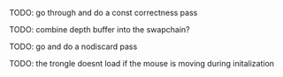 

TODO: go through and do a const correctness pass



TODO: combine depth buffer into the swapchain?

TODO: go and do a nodiscard pass

TODO: the trongle doesnt load if the mouse is moving during initalization